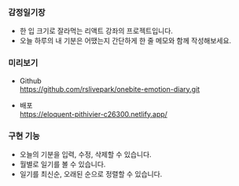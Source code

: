 ### 감정일기장

- 한 입 크기로 잘라먹는 리액트 강좌의 프로젝트입니다.
- 오늘 하루의 내 기분은 어땠는지 간단하게 한 줄 메모와 함께 작성해보세요.

### 미리보기

- Github  
  https://github.com/rslivepark/onebite-emotion-diary.git

- 배포  
  https://eloquent-pithivier-c26300.netlify.app/

### 구현 기능

- 오늘의 기분을 입력, 수정, 삭제할 수 있습니다.
- 월별로 일기를 볼 수 있습니다.
- 일기를 최신순, 오래된 순으로 정렬할 수 있습니다.
